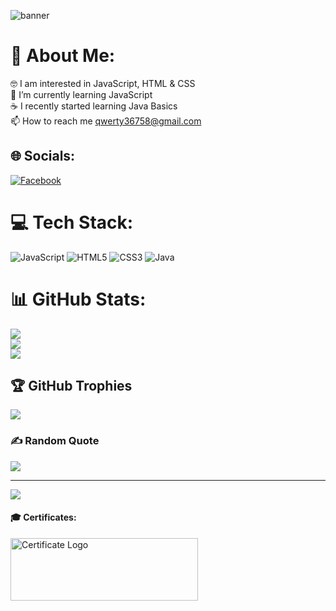 ![banner](https://user-images.githubusercontent.com/106147027/180193858-754b3910-117d-4a98-af3a-24f163f516dc.png)

# 💫 About Me:
🤓 I am interested in JavaScript, HTML & CSS<br>🌱 I’m currently learning JavaScript<br>☕ I recently started learning Java Basics<br>📫 How to reach me qwerty36758@gmail.com


## 🌐 Socials:
[![Facebook](https://img.shields.io/badge/Facebook-%231877F2.svg?logo=Facebook&logoColor=white)](https://www.facebook.com/ivailo.k16/) 

# 💻 Tech Stack:
![JavaScript](https://img.shields.io/badge/javascript-%23323330.svg?style=for-the-badge&logo=javascript&logoColor=%23F7DF1E) ![HTML5](https://img.shields.io/badge/html5-%23E34F26.svg?style=for-the-badge&logo=html5&logoColor=white) ![CSS3](https://img.shields.io/badge/css3-%231572B6.svg?style=for-the-badge&logo=css3&logoColor=white) ![Java](https://img.shields.io/badge/java-%23ED8B00.svg?style=for-the-badge&logo=java&logoColor=white)
# 📊 GitHub Stats:
![](https://github-readme-stats.vercel.app/api?username=ivaylokarafeizov&theme=gotham&hide_border=false&include_all_commits=true&count_private=false)<br/>
![](https://github-readme-streak-stats.herokuapp.com/?user=ivaylokarafeizov&theme=gotham&hide_border=false)<br/>
![](https://github-readme-stats.vercel.app/api/top-langs/?username=ivaylokarafeizov&theme=gotham&hide_border=false&include_all_commits=true&count_private=false&layout=compact)

## 🏆 GitHub Trophies
![](https://github-profile-trophy.vercel.app/?username=ivaylokarafeizov&theme=tokyonight&no-frame=false&no-bg=false&margin-w=4)

### ✍️ Random Quote
![](https://quotes-github-readme.vercel.app/api?type=horizontal&theme=gruvbox)

---
[![](https://visitcount.itsvg.in/api?id=ivaylokarafeizov&icon=2&color=8)](https://visitcount.itsvg.in)

#### 🎓 Certificates:

<a href="https://softuni.bg/certificates/details/131445/8539e087" target="_blank">
   <img src="https://user-images.githubusercontent.com/106147027/180260179-e5302178-cfa9-44e3-9d03-9f6ed7bda134.png" alt="Certificate Logo" width="300" height="100" title="JS Basics Certificate"/></a> 
